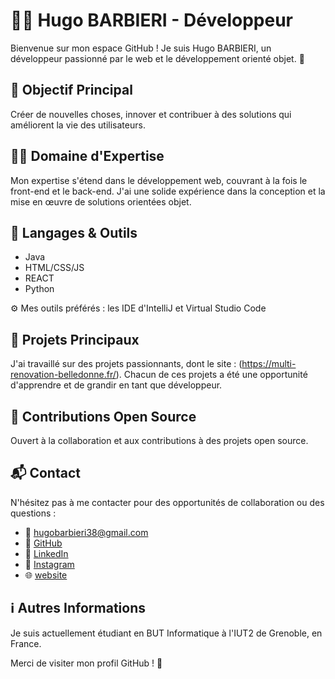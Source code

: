 # 👨‍💻 Hugo BARBIERI - Développeur

Bienvenue sur mon espace GitHub ! Je suis Hugo BARBIERI, un développeur passionné par le web et le développement orienté objet. 🚀

## 🎯 Objectif Principal
Créer de nouvelles choses, innover et contribuer à des solutions qui améliorent la vie des utilisateurs.

## 🧑‍💻 Domaine d'Expertise
Mon expertise s'étend dans le développement web, couvrant à la fois le front-end et le back-end. J'ai une solide expérience dans la conception et la mise en œuvre de solutions orientées objet.

## 🔧 Langages & Outils
- Java
- HTML/CSS/JS
- REACT
- Python
  
⚙️ Mes outils préférés : les IDE d'IntelliJ et Virtual Studio Code

## 🌟 Projets Principaux
J'ai travaillé sur des projets passionnants, dont le site : (https://multi-renovation-belledonne.fr/). 
Chacun de ces projets a été une opportunité d'apprendre et de grandir en tant que développeur.

## 🤝 Contributions Open Source
Ouvert à la collaboration et aux contributions à des projets open source.

## 📬 Contact
N'hésitez pas à me contacter pour des opportunités de collaboration ou des questions :
- 📧 [hugobarbieri38@gmail.com](mailto:hugobarbieri38@gmail.com)
- 🐙 [GitHub](https://github.com/hugo-brb)
- 🔗 [LinkedIn](https://www.linkedin.com/in/hugo-barbieri-9b37982a1/)
- 📸 [Instagram](https://www.instagram.com/__.hugo.brb.__/)
- 🌐 [website](https://www.hugobarbieri.go.yo.fr)

## ℹ️ Autres Informations
Je suis actuellement étudiant en BUT Informatique à l'IUT2 de Grenoble, en France.

Merci de visiter mon profil GitHub ! 🙌

